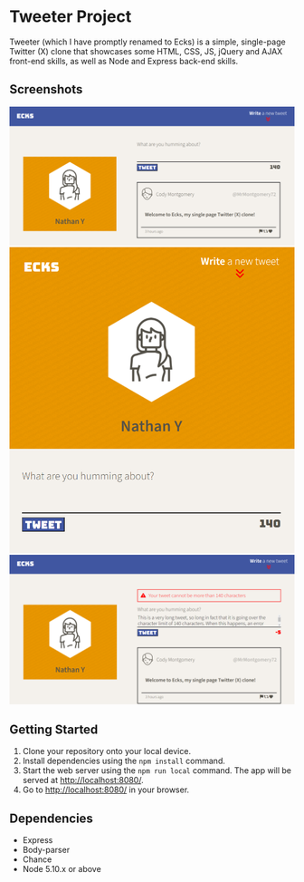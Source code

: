 # Tweeter Project

Tweeter (which I have promptly renamed to Ecks) is a simple, single-page Twitter (X) clone that showcases some HTML, CSS, JS, jQuery and AJAX front-end skills, as well as Node and Express back-end skills.

## Screenshots

![Screenshot of a new tweet being posted](https://github.com/nyamashi722/tweeter/blob/master/docs/new-tweet.png?raw=true)
![Screenshot of the page as seen from a tablet-sized screen](https://github.com/nyamashi722/tweeter/blob/master/docs/tablet-screen-size-layout.png?raw=true)
![Screenshot of error message](https://github.com/nyamashi722/tweeter/blob/master/docs/error-message.png?raw=true)

## Getting Started

1. Clone your repository onto your local device.
2. Install dependencies using the `npm install` command.
3. Start the web server using the `npm run local` command. The app will be served at <http://localhost:8080/>.
4. Go to <http://localhost:8080/> in your browser.

## Dependencies

- Express
- Body-parser
- Chance
- Node 5.10.x or above

